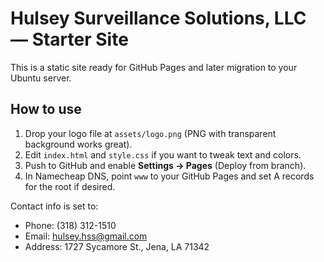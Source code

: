 # Hulsey Surveillance Solutions, LLC — Starter Site

This is a static site ready for GitHub Pages and later migration to your Ubuntu server.

## How to use
1. Drop your logo file at `assets/logo.png` (PNG with transparent background works great).
2. Edit `index.html` and `style.css` if you want to tweak text and colors.
3. Push to GitHub and enable **Settings → Pages** (Deploy from branch).
4. In Namecheap DNS, point `www` to your GitHub Pages and set A records for the root if desired.

Contact info is set to:
- Phone: (318) 312-1510
- Email: hulsey.hss@gmail.com
- Address: 1727 Sycamore St., Jena, LA 71342
